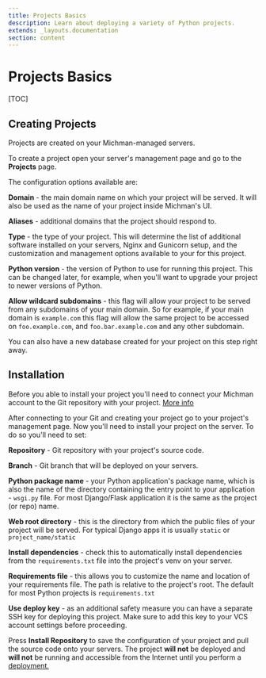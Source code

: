 ```yaml
---
title: Projects Basics
description: Learn about deploying a variety of Python projects.
extends: _layouts.documentation
section: content
---
```


# Projects Basics

[TOC]



## Creating Projects

Projects are created on your Michman-managed servers.

To create a project open your server's management page and go to the **Projects** page.

The configuration options available are:

**Domain** - the main domain name on which your project will be served.
It will also be used as the name of your project inside Michman's UI.

**Aliases** - additional domains that the project should respond to.

**Type** - the type of your project.
This will determine the list of additional software installed on your servers,
Nginx and Gunicorn setup, and the customization and management options available to your for this project.

**Python version** - the version of Python to use for running this project.
This can be changed later, for example, when you'll want to upgrade your project to newer versions of Python.

**Allow wildcard subdomains** - this flag will allow your project to be served from any subdomains of your main domain.
So for example, if your main domain is `example.com` this flag will allow
the same project to be accessed on `foo.example.com`, and `foo.bar.example.com` and any other subdomain.

You can also have a new database created for your project on this step right away.



## Installation

Before you able to install your project you'll need to connect your Michman account to the Git repository with your project.
[More info][docs-vcs]

After connecting to your Git and creating your project go to your project's management page.
Now you'll need to install your project on the server. To do so you'll need to set:

**Repository** - Git repository with your project's source code.

**Branch** - Git branch that will be deployed on your servers.

**Python package name** - your Python application's package name,
which is also the name of the directory containing the entry point to your application - `wsgi.py` file.
For most Django/Flask application it is the same as the project (or repo) name.

**Web root directory** - this is the directory from which the public files of your project will be served.
For typical Django apps it is usually `static` or `project_name/static`

**Install dependencies** - check this to automatically install dependencies from the `requirements.txt` file
into the project's venv on your server.

**Requirements file** - this allows you to customize the name and location of your requirements file.
The path is relative to the project's root. The default for most Python projects is `requirements.txt`

**Use deploy key** - as an additional safety measure you can have a separate SSH key for deploying this project.
Make sure to add this key to your VCS account settings before proceeding.

Press **Install Repository** to save the configuration of your project and pull the source code onto your servers.
The project **will not** be deployed and **will not** be running and accessible from the Internet until you perform
a [deployment.][docs-deployment]



[docs-vcs]: /account/vcs "Michman Docs Source Control"
[docs-deployment]: /projects/deployment "Michman Docs Project Deployment"
